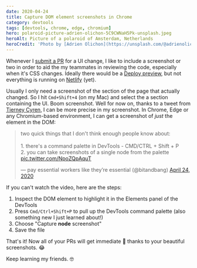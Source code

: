 ```yaml
---
date: 2020-04-24
title: Capture DOM element screenshots in Chrome
category: devtools
tags: [devtools, chrome, edge, chromium]
hero: polaroid-picture-adrien-olichon-5C9CWNaH5Pk-unsplash.jpeg
heroAlt: Picture of a polaroid of Amsterdam, Netherlands
heroCredit: 'Photo by [Adrien Olichon](https://unsplash.com/@adrienolichon)'
---
```


Whenever I [submit a PR](https://help.github.com/en/github/collaborating-with-issues-and-pull-requests/creating-a-pull-request) for a UI change, I like to include a screenshot or two in order to aid the my teammates in reviewing the code, especially when it's CSS changes. Ideally there would be a [Deploy preview](https://www.netlify.com/blog/2016/07/20/introducing-deploy-previews-in-netlify/), but not everything is running on [Netlify](https://www.netlify.com/) (yet).

Usually I only need a screenshot of the section of the page that actually changed. So I hit `Cmd+Shift+4` (on my Mac) and select the a section containing the UI. Boom screenshot. Well for now on, thanks to a tweet from [Tierney Cyren](https://twitter.com/bitandbang), I can be more precise in my screenshot. In Chrome, Edge or any Chromium-based environment, I can get a screenshot of _just_ the element in the DOM:

<blockquote class="twitter-tweet"><p lang="en" dir="ltr">two quick things that I don&#39;t think enough people know about:<br><br>1. there&#39;s a command palette in DevTools - CMD/CTRL + Shift + P<br>2. you can take screenshots of a single node from the palette <a href="https://t.co/NpoZQpAquT">pic.twitter.com/NpoZQpAquT</a></p>&mdash; pay essential workers like they’re essential (@bitandbang) <a href="https://twitter.com/bitandbang/status/1253737729298436098?ref_src=twsrc%5Etfw">April 24, 2020</a></blockquote>

If you can't watch the video, here are the steps:

1. Inspect the DOM element to highlight it in the Elements panel of the DevTools
1. Press `Cmd/Ctrl+Shift+P` to pull up the DevTools command palette (also something new I just learned about!)
1. Choose "Capture **node** screenshot"
1. Save the file

That's it! Now all of your PRs will get immediate 🚢 thanks to your beautiful screenshots. 😂

Keep learning my friends. 🤓
